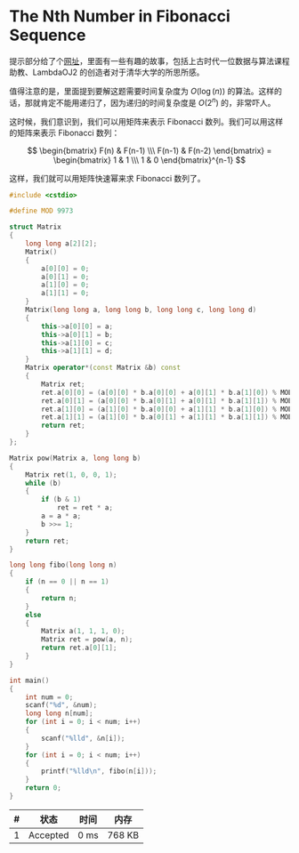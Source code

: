 # The Nth Number in Fibonacci Sequence

提示部分给了个[网址](https://kainwenblog.wordpress.com/2017/09/21/my-experience-as-a-ta/)，里面有一些有趣的故事，包括上古时代一位数据与算法课程助教、LambdaOJ2 的创造者对于清华大学的所思所感。

值得注意的是，里面提到要解这题需要时间复杂度为 $O(\log(n))$ 的算法。这样的话，那就肯定不能用递归了，因为递归的时间复杂度是 $O(2^n)$ 的，非常吓人。

这时候，我们意识到，我们可以用矩阵来表示 Fibonacci 数列。我们可以用这样的矩阵来表示 Fibonacci 数列：

$$
\begin{bmatrix} F(n) & F(n-1) \\\ F(n-1) & F(n-2) \end{bmatrix} = \begin{bmatrix} 1 & 1 \\\ 1 & 0 \end{bmatrix}^{n-1}
$$

这样，我们就可以用矩阵快速幂来求 Fibonacci 数列了。

```cpp
#include <cstdio>

#define MOD 9973

struct Matrix
{
    long long a[2][2];
    Matrix()
    {
        a[0][0] = 0;
        a[0][1] = 0;
        a[1][0] = 0;
        a[1][1] = 0;
    }
    Matrix(long long a, long long b, long long c, long long d)
    {
        this->a[0][0] = a;
        this->a[0][1] = b;
        this->a[1][0] = c;
        this->a[1][1] = d;
    }
    Matrix operator*(const Matrix &b) const
    {
        Matrix ret;
        ret.a[0][0] = (a[0][0] * b.a[0][0] + a[0][1] * b.a[1][0]) % MOD;
        ret.a[0][1] = (a[0][0] * b.a[0][1] + a[0][1] * b.a[1][1]) % MOD;
        ret.a[1][0] = (a[1][0] * b.a[0][0] + a[1][1] * b.a[1][0]) % MOD;
        ret.a[1][1] = (a[1][0] * b.a[0][1] + a[1][1] * b.a[1][1]) % MOD;
        return ret;
    }
};

Matrix pow(Matrix a, long long b)
{
    Matrix ret(1, 0, 0, 1);
    while (b)
    {
        if (b & 1)
            ret = ret * a;
        a = a * a;
        b >>= 1;
    }
    return ret;
}

long long fibo(long long n)
{
    if (n == 0 || n == 1)
    {
        return n;
    }
    else
    {
        Matrix a(1, 1, 1, 0);
        Matrix ret = pow(a, n);
        return ret.a[0][1];
    }
}

int main()
{
    int num = 0;
    scanf("%d", &num);
    long long n[num];
    for (int i = 0; i < num; i++)
    {
        scanf("%lld", &n[i]);
    }
    for (int i = 0; i < num; i++)
    {
        printf("%lld\n", fibo(n[i]));
    }
    return 0;
}
```

| #   | 状态     | 时间 | 内存   |
| --- | -------- | ---- | ------ |
| 1   | Accepted | 0 ms | 768 KB |